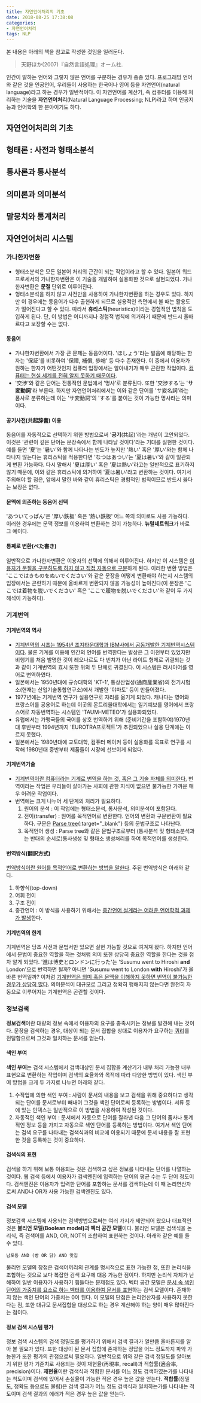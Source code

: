 ```yaml
---
title: 자연언어처리의 기초
date: 2018-08-25 17:38:08
categories:
- 자연언어처리
tags: NLP
---
```


본 내용은 아래의 책을 참고로 작성한 것임을 일러둔다.

> 天野ほか(2007)『自然言語処理』オーム社.

인간이 말하는 언어와 그렇지 않은 언어를 구분하는 경우가 종종 있다. 프로그래밍 언어와 같은 것을 인공언어, 우리들이 사용하는 한국어나 영어 등을 자연언어(natural language)라고 하는 경우가 일반적이다. 이 자연언어를 계산기, 즉 컴퓨터를 이용해 처리하는 기술을 **자연언어처리**(Natural Language Processing; NLP)라고 하며 인공지능과 언어학의 한 분야이기도 하다.

## 자연언어처리의 기초

## 형태론 : 사전과 형태소분석

## 통사론과 통사분석

## 의미론과 의미분석

## 말뭉치와 통계처리

## 자연언어처리 시스템
### 가나한자변환
- 형태소분석은 모든 일본어 처리의 근간이 되는 작업이라고 할 수 있다. 일본어 워드프로세서의 가나한자변환은 이 기술을 개발하여 실용화한 것으로 실현되었다. 가나한자변환은 **문절** 단위로 이루어진다. 
- 형태소분석을 하지 않고 사전만을 사용하여 가나한자변환을 하는 경우도 있다. 하지만 이 경우에는 동음어가 다수 출현하게 되므로 실용적인 측면에서 볼 때는 활용도가 떨어진다고 할 수 있다. 따라서 **휴리스틱**(heuristics)이라는 경험적인 법칙을 도입하게 된다. 단, 이 방법은 어디까지나 경험적 법칙에 의거하기 때문에 반드시 올바르다고 보장할 수는 없다. 

#### 동음어
- 가나한자변환에서 가장 큰 문제는 동음어이다. 'ほしょう'라는 발음에 해당하는 한자는 '保証'를 비롯하여 '保障, 補償, 歩哨' 등 다수 존재한다. 이 중에서 이용자가 원하는 한자가 어떤것인지 컴퓨터 입장에서는 알아내기가 매우 곤란한 작업이다. <u>컴퓨터는 현실 세계를 전혀 알지 못하기 때문이다</u>.
- '交渉'와 같은 단어는 전통적인 문법에서 '명사'로 분류된다. 또한 '交渉する'는 '**サ変動詞**'라 부른다. 하지만 자연언어처리에서는 이와 같은 단어를 'サ変名詞'라는 품사로 분류하는데 이는 'サ変動詞'의 'する'를 붙이는 것이 가능한 명사라는 의미이다.

#### 공기사전(共起辞書) 이용
동음어를 자동적으로 선택하기 위한 방법으로써 '**공기**(共起)'라는 개념이 고안되었다. 이것은 '관련이 깊은 단어는 문장속에서 함께 나타날 것이다'라는 기대를 실현한 것이다. 예를 들면 '夏'는 '暑い'와 함께 나타나는 빈도가 높지만 '熱い' 혹은 '厚い'와는 함께 나타나지 않는다는 휴리스틱을 적용한다면 'なつはあつい'는 '夏は暑い'와 같이 일관되게 변환 가능하다. 다시 말해서 '夏は厚い' 혹은 '夏は熱い'라고는 일반적으로 표기하지 않기 때문에, 이와 같은 휴리스틱에 의거하여 '夏は暑い'라고 변환하는 것이다. 여기서 주의해야 할 점은, 앞에서 말한 바와 같이 휴리스틱은 경험적인 법칙이므로 반드시 옳다는 보장은 없다.

#### 문맥에 의존하는 동음어 선택
'あついてっぱん'은 '厚い鉄板' 혹은 '熱い鉄板' 어느 쪽의 의미로도 사용 가능하다. 이러한 경우에는 문맥 정보를 이용하여 변환하는 것이 가능하다. **뉴럴네트워크**가 바로 그 예이다.

#### 통째로 변환(べた書き)
일반적으로 가나한자변환은 이용자의 선택에 의해서 이루어진다. 하지만 이 시스템은 <u>이용자가 문절을 구분하도록 하지 않고 직접 자동으로 구분</u>하게 된다. 이러한 변환 방법은 'ここではきものをぬいでください'와 같은 문장을 어떻게 변환해야 하는지 시스템의 입장에서는 곤란하기 때문에 올바르게 변환되지 않을 가능성이 높아진다(이 문장은 'ここでは着物を脱いでください' 혹은 'ここで履物を脱いでください'와 같이 두 가지 해석이 가능하다).

### 기계번역
#### 기계번역의 역사
- <u>기계번역의 시초는 1954년 조지타운대학과 IBM사에서 공동개발한 기계번역시스템이다</u>. 물론 기계를 이용해 인간의 언어를 번역한다는 발상은 그 이전부터 있었지만 비행기를 처음 발명한 것이 레오나르도 다 빈치가 아닌 라이트 형제로 귀결되는 것과 같이 기계번역의 효시 또한 위의 두 단체로 귀결된다. 이 시스템은 러시아어를 영어로 변역하였다.
- 일본에서는 1950년대에 규슈대학의 'KT-1', 통상산업성(通商産業省)의 전기시험소(현재는 산업기술통합연구소)에서 개발한 '야마토' 등이 만들어졌다.
- 1977년에는 기계번역 연구가 실용연구로 자리를 옮기게 되었다. 캐나다는 영어와 프랑스어를 공용어로 하는데 이곳의 몬트리올대학에서는 일기예보를 영어에서 프랑스어로 자동번역하는 시스템인 'TAUM-METEO'가 실용화되었다.
- 유럽에서는 가맹국들의 국어를 상호 번역하기 위해 (준비기간을 포함하여)1970년대 후반부터 1994년까지 'EUROTRA프로젝트'가 추진되었으나 실용 단계에는 이르지 못했다.
- 일본에서는 1980년대에 교토대학, 컴퓨터 메이커 등이 실용화를 목표로 연구를 시작해 1980년대 중반부터 제품들이 시장에 선보이게 되었다.

#### 기계번역기술
- <u>기계번역이란 컴퓨터라는 기계로 번역을 하는 것, 혹은 그 기술 자체를 의미한다.</u> 번역이라는 작업은 우리들이 살아가는 사회에 관한 지식이 없으면 불가능한 가까운 매우 어려운 작업이다. 
- 번역에는 크게 나누어 세 단계의 처리가 필요하다.
  1. 원어의 분석 : 이 작업에는 형태소분석, 통사분석, 의미분석이 포함된다.
  2. 전이(transfer) : 원어를 목적언어로 변환한다. 언어의 변환과 구문변환이 필요하다. 구문은 [Parse tree](https://en.wikipedia.org/wiki/Parse_tree){:target="_blank"} 등의 문법구조로 나타난다.
  3. 목적언어 생성 : Parse tree와 같은 문법구조로부터 (통사분석 및 형태소분석과는 반대의 순서로)통사생성 및 형태소 생성처리를 하여 목적언어를 생성한다.

#### 번역방식(翻訳方式)
<u>번역방식이란 원어를 목적언어로 변환하는 방법을 말한다</u>. 주된 번역방식은 아래와 같다.
  1. 하향식(top-down)
  2. 어휘 전이
  3. 구조 전이
  4. 중간언어 : 이 방식을 사용하기 위해서는 <u>중간언어 설계라는 어려운 언어학적 과제가 발생</u>한다.

#### 기계번역의 한계
기계번역은 당초 사전과 문법서만 있으면 실현 가능할 것으로 여겨져 왔다. 하지만 언어에서 문법이 중요한 역할을 하는 것처럼 의미 또한 상당히 중요한 역할을 한다는 것을 점차 알게 되었다. '進は博史とロンドンに行った'는 'Susumu went to Hiroshi **and** London'으로 번역하면 될까? 아니면 'Susumu went to London **with** Hiroshi'가 올바른 번역일까? 이처럼 <u>기계번역은 의미 혹은 문맥을 이해하지 못하면 번역이 불가능한 경우가 상당히 많다</u>. 의미분석이 대규모로 그리고 정확히 행해지지 않는다면 완전히 자동으로 이루어지는 기계번역은 곤란할 것이다.

### 정보검색
**정보검색**이란 대량의 정보 속에서 이용자의 요구를 충족시키는 정보를 발견해 내는 것이다. 문장을 검색하는 경우, 대상이 되는 문서 집합을 상대로 이용자가 요구하는 <acronym title="정보검색에서는 정보를 끄집어 내기 위해 필요한 조건 등을 나타내는 검색식을 쿼리(query)라고 한다.">쿼리</acronym>를 전달함으로써 그것과 일치하는 문서를 얻는다.

#### 색인 부여
**색인 부여**는 검색 시스템에서 검색대상인 문서 집합을 계산기가 내부 처리 가능한 내부표현으로 변환하는 작업이며 검색의 효율화와 목적에 따라 다양한 방법이 있다. 색인 부여 방법을 크게 두 가지로 나누면 아래와 같다.
1. 수작업에 의한 색인 부여 : 사람이 문서의 내용을 보고 검색을 위해 중요하다고 생각되는 단어를 문서로부터 빼내어 그것을 색인 단어로써 등록하는 방법이다. 서류 등에 있는 인덱스는 일반적으로 이 방법을 사용하여 작성된 것이다.
2. 자동적인 색인 부여 : 문서에서 자동으로 단어를 잘라낸 다음 그 단어의 품사나 통계적인 정보 등을 가지고 자동으로 색인 단어를 등록하는 방법이다. 여기서 색인 단어는 검색 요구를 나타내는 검색식과의 비교에 이용되기 때문에 문서 내용을 잘 표현한 것을 등록하는 것이 중요하다.

#### 검색식의 표현
검색을 하기 위해 보통 이용되는 것은 검색하고 싶은 정보를 나타내는 단어를 나열하는 것이다. 웹 검색 등에서 이용자가 검색엔진에 입력하는 단어의 평균 수는 두 단어 정도이다. 검색엔진은 이용자가 입력한 단어를 포함하는 문서를 검색하는데 이 때 논리연산자로써 AND나 OR가 사용 가능한 검색엔진도 있다.

#### 검색 모델
정보검색 시스템에 사용되는 검색방법으로써는 여러 가지가 제안되어 왔으나 대표적인 것은 **불리언 모델(Boolean model)과 벡터 공간 모델**이다. 
불리언 모델은 검색식을 논리식, 즉 검색어를 AND, OR, NOT의 조합하여 표현하는 것이다. 아래와 같은 예를 들 수 있다.
```
남포동 AND (빵 OR 닭) AND 맛집
```
불리언 모델의 장점은 검색어끼리의 관계를 명시적으로 표현 가능한 점, 또한 논리식을 조합하는 것으로 보다 복잡한 검색 요구에 대응 가능한 점이다. 하지만 논리식 자체가 난해하여 일반 이용자가 사용하기 힘들다는 문제점도 있다.
벡터 공간 모델은 <u>문서 속 색인 단어의 가중치를 요소로 하는 벡터를 이용하여 문서를 표현</u>하는 검색 모델이다. 존재하지 않는 색인 단어의 가중치는 0이 된다. 이 모델의 단점은 논리연산자를 사용하지 못한다는 점, 또한 대규모 문서집합을 대상으로 하는 경우 계산해야 하는 양이 매우 많아진다는 점이다.

#### 정보 검색 시스템 평가
정보 검색 시스템의 검색 정밀도를 평가하기 위해서 검색 결과가 얼만큼 올바른지를 알아 볼 필요가 있다. 또한 대상이 된 문서 집합에 존재하는 정답을 어느 정도까지 파악 가능한가 또한 평가의 관점으로써 필요하다. 일반적으로 위와 같은 검색 정밀도를 알아보기 위한 평가 기준치로 사용되는 것이 재현율(再現率, recall)과 적합률(適合率, precision)이다. **재현율**이란 검색식과 적합한 문서를 어느 정도 검색하였는가를 나타내는 척도이며 검색에 있어서 손실율이 가능한 적은 경우 높은 값을 얻는다. **적합률**(정밀도, 정확도 등으로도 불림)은 검색 결과가 어느 정도 검색식과 일치하는가를 나타내는 척도이며 검색 결과의 에러가 적은 경우 높은 값을 얻는다.

### 

